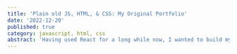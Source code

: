 ```yaml
---
title: 'Plain old JS, HTML, & CSS: My Original Portfolio'
date: '2022-12-20'
published: true
category: javascript, html, css
abstract: 'Having used React for a long while now, I wanted to build my portfolio page with just the basics.'
---
```

